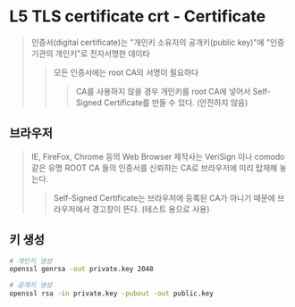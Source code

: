 # L5 TLS certificate crt - Certificate

> 인증서(digital certificate)는 "개인키 소유자의 공개키(public key)"에 "인증기관의 개인키"로 전자서명한 데이타
>
> > 모든 인증서에는 root CA의 서명이 필요하다
> >
> > > CA를 사용하지 않을 경우 개인키를 root CA에 넣어서 Self-Signed Certificate를 만들 수 있다. (안전하지 않음)

## 브라우저

> IE, FireFox, Chrome 등의 Web Browser 제작사는 VeriSign 이나 comodo 같은 유명 ROOT CA 들의 인증서를 신뢰하는 CA로 브라우저에 미리 탑재해 놓는다.
>
> > Self-Signed Certificate는 브라우저에 등록된 CA가 아니기 때문에 브라우저에서 경고창이 뜬다. (테스트 용으로 사용)

## 키 생성

```sh
# 개인키 생성
openssl genrsa -out private.key 2048

# 공개키 생성
openssl rsa -in private.key -pubout -out public.key
```
